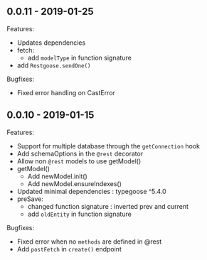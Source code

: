 ## 0.0.11 - 2019-01-25
Features: 
- Updates dependencies
- fetch: 
  - add `modelType` in function signature
- add `Restgoose.sendOne()`

Bugfixes:
- Fixed error handling on CastError

## 0.0.10 - 2019-01-15
Features: 
- Support for multiple database through the `getConnection` hook
- Add schemaOptions in the `@rest` decorator
- Allow non `@rest` models to use getModel()
- getModel()
  - Add newModel.init()
  - Add newModel.ensureIndexes() 
- Updated minimal dependencies : typegoose ^5.4.0
- preSave: 
  - changed function signature : inverted prev and current
  - add `oldEntity` in function signature

Bugfixes:
- Fixed error when no `methods` are defined in @rest
- Add `postFetch` in `create()` endpoint

